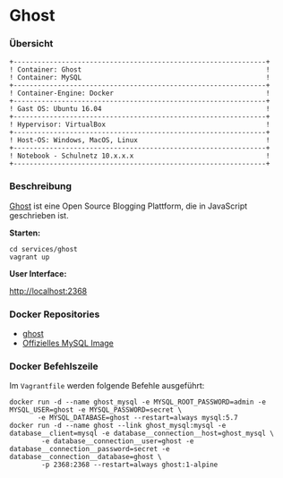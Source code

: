 Ghost 
=====

### Übersicht 

    +---------------------------------------------------------------+
    ! Container: Ghost                                              !	
    ! Container: MySQL                                              !	
    +---------------------------------------------------------------+
    ! Container-Engine: Docker                                      !	
    +---------------------------------------------------------------+
    ! Gast OS: Ubuntu 16.04                                         !	
    +---------------------------------------------------------------+
    ! Hypervisor: VirtualBox                                        !	
    +---------------------------------------------------------------+
    ! Host-OS: Windows, MacOS, Linux                                !	
    +---------------------------------------------------------------+
    ! Notebook - Schulnetz 10.x.x.x                                 !                 
    +---------------------------------------------------------------+
   
### Beschreibung
    
[Ghost](https://hub.docker.com/_/ghost/) ist eine Open Source Blogging Plattform, die in JavaScript geschrieben ist.

**Starten:**

	cd services/ghost
	vagrant up

**User Interface:**

[http://localhost:2368](http://localhost:2368)

### Docker Repositories

* [ghost](https://hub.docker.com/_/ghost/)
* [Offizielles MySQL Image](https://hub.docker.com/_/mysql/) 


### Docker Befehlszeile

Im `Vagrantfile` werden folgende Befehle ausgeführt:

	docker run -d --name ghost_mysql -e MYSQL_ROOT_PASSWORD=admin -e MYSQL_USER=ghost -e MYSQL_PASSWORD=secret \
		   -e MYSQL_DATABASE=ghost --restart=always mysql:5.7
	docker run -d --name ghost --link ghost_mysql:mysql -e database__client=mysql -e database__connection__host=ghost_mysql \
			-e database__connection__user=ghost -e database__connection__password=secret -e database__connection__database=ghost \
			-p 2368:2368 --restart=always ghost:1-alpine
